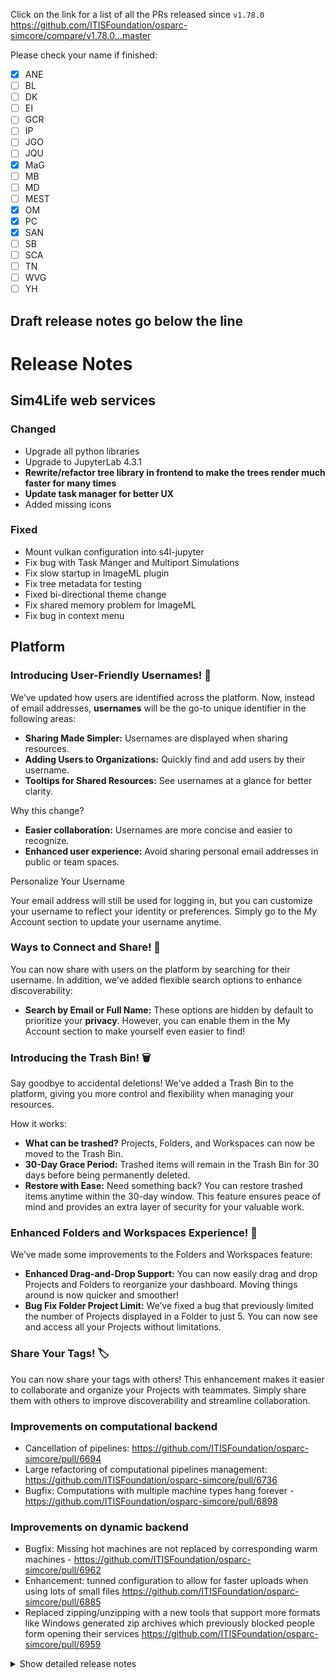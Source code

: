 Click on the link for a list of all the PRs released since `v1.78.0`
https://github.com/ITISFoundation/osparc-simcore/compare/v1.78.0...master

Please check your name if finished:
- [x] ANE
- [ ] BL
- [ ] DK
- [ ] EI
- [ ] GCR
- [ ] IP
- [ ] JGO
- [ ] JQU
- [x] MaG
- [ ] MB
- [ ] MD
- [ ] MEST
- [x] OM
- [x] PC
- [X] SAN
- [ ] SB
- [ ] SCA
- [ ] TN
- [ ] WVG
- [ ] YH

**Draft release notes go below the line**
---
# Release Notes

## Sim4Life web services

### Changed

- Upgrade all python libraries
- Upgrade to JupyterLab 4.3.1
- **Rewrite/refactor tree library in frontend to make the trees render much faster for many times**
- **Update task manager for better UX**
- Added missing icons

### Fixed

- Mount vulkan configuration into s4l-jupyter
- Fix bug with Task Manger and Multiport Simulations
- Fix slow startup in ImageML plugin
- Fix tree metadata for testing
- Fixed bi-directional theme change
- Fix shared memory problem for ImageML
- Fix bug in context menu

## Platform

### Introducing User-Friendly Usernames! 🎉
We’ve updated how users are identified across the platform. Now, instead of email addresses, **usernames** will be the go-to unique identifier in the following areas:
- **Sharing Made Simpler:** Usernames are displayed when sharing resources.
- **Adding Users to Organizations:** Quickly find and add users by their username.
- **Tooltips for Shared Resources:** See usernames at a glance for better clarity.

Why this change?
- **Easier collaboration:** Usernames are more concise and easier to recognize.
- **Enhanced user experience:** Avoid sharing personal email addresses in public or team spaces.

Personalize Your Username

Your email address will still be used for logging in, but you can customize your username to reflect your identity or preferences. Simply go to the My Account section to update your username anytime.


### Ways to Connect and Share! 🔎
You can now share with users on the platform by searching for their username. In addition, we’ve added flexible search options to enhance discoverability:
- **Search by Email or Full Name:** These options are hidden by default to prioritize your **privacy**. However, you can enable them in the My Account section to make yourself even easier to find!


### Introducing the Trash Bin! 🗑️
Say goodbye to accidental deletions! We’ve added a Trash Bin to the platform, giving you more control and flexibility when managing your resources.

How it works:
- **What can be trashed?** Projects, Folders, and Workspaces can now be moved to the Trash Bin.
- **30-Day Grace Period:** Trashed items will remain in the Trash Bin for 30 days before being permanently deleted.
- **Restore with Ease:** Need something back? You can restore trashed items anytime within the 30-day window.
This feature ensures peace of mind and provides an extra layer of security for your valuable work.


### Enhanced Folders and Workspaces Experience! 🚀
We’ve made some improvements to the Folders and Workspaces feature:
- **Enhanced Drag-and-Drop Support:** You can now easily drag and drop Projects and Folders to reorganize your dashboard. Moving things around is now quicker and smoother!
- **Bug Fix Folder Project Limit:** We’ve fixed a bug that previously limited the number of Projects displayed in a Folder to just 5. You can now see and access all your Projects without limitations.


### Share Your Tags! 🏷️
You can now share your tags with others! This enhancement makes it easier to collaborate and organize your Projects with teammates. Simply share them with others to improve discoverability and streamline collaboration.


### Improvements on computational backend
- Cancellation of pipelines: https://github.com/ITISFoundation/osparc-simcore/pull/6694
- Large refactoring of computational pipelines management: https://github.com/ITISFoundation/osparc-simcore/pull/6736
- Bugfix: Computations with multiple machine types hang forever - https://github.com/ITISFoundation/osparc-simcore/pull/6898

### Improvements on dynamic backend
- Bugfix: Missing hot machines are not replaced by corresponding warm machines - https://github.com/ITISFoundation/osparc-simcore/pull/6962
- Enhancement: tunned configuration to allow for faster uploads when using lots of small files https://github.com/ITISFoundation/osparc-simcore/pull/6885
- Replaced zipping/unzipping with a new tools that support more formats like Windows generated zip archives which previously blocked people form opening their services https://github.com/ITISFoundation/osparc-simcore/pull/6959

<details>
<summary>Show detailed release notes</summary>

## What's Changed
* 🎨 Tracing: Add more autoinstrumentation, enhance `setup_tracing()` - DON'T DELETE PR BRANCH by @mrnicegyu11 in https://github.com/ITISFoundation/osparc-simcore/pull/6561
* ♻️ Using iso timedelta in settings by @GitHK in https://github.com/ITISFoundation/osparc-simcore/pull/6656
* 🔨Cluster monitoring script: update due to latest changes in osparc-config by @sanderegg in https://github.com/ITISFoundation/osparc-simcore/pull/6672
* 🎨 [Frontend] Highlight workbench elements by @odeimaiz in https://github.com/ITISFoundation/osparc-simcore/pull/6670
* ♻️ Enhanced groups/organizations web-api specs and validation  🚨 by @pcrespov in https://github.com/ITISFoundation/osparc-simcore/pull/6640
* 🎨 [Frontend] Improve Notification texts and Bell's UX by @odeimaiz in https://github.com/ITISFoundation/osparc-simcore/pull/6661
* 🐛 do not send bps metrics where they are less than 1 by @GitHK in https://github.com/ITISFoundation/osparc-simcore/pull/6634
* ♻️ increase timeout on VTK E2E test by @matusdrobuliak66 in https://github.com/ITISFoundation/osparc-simcore/pull/6677
* 🎨 [Frontend] UX: Organization member's management by @odeimaiz in https://github.com/ITISFoundation/osparc-simcore/pull/6676
* 🎨🐛 [Frontend] Notifications: disable unknown resources by @odeimaiz in https://github.com/ITISFoundation/osparc-simcore/pull/6679
* 🎨 [Frontend] Meaningful captions on Confirmation windows by @odeimaiz in https://github.com/ITISFoundation/osparc-simcore/pull/6680
* 🎨 [Frontend] Rephrase sharing messages by @odeimaiz in https://github.com/ITISFoundation/osparc-simcore/pull/6683
* 🐛 [Frontend] Highlight default Pricing Unit by @odeimaiz in https://github.com/ITISFoundation/osparc-simcore/pull/6685
* 🐛 Refactor storage setup functions to avoid errors by @GitHK in https://github.com/ITISFoundation/osparc-simcore/pull/6686
* ♻️ tracing can be disabled on all services by @GitHK in https://github.com/ITISFoundation/osparc-simcore/pull/6682
* ✨ Trash folders by @pcrespov in https://github.com/ITISFoundation/osparc-simcore/pull/6642
* 🎨 [Frontend] Enhance: syncing tree by @odeimaiz in https://github.com/ITISFoundation/osparc-simcore/pull/6687
* ✨Computational backend: persist cancellation request by @sanderegg in https://github.com/ITISFoundation/osparc-simcore/pull/6694
* ♻️ refactor project listing DB function (🚨  We no longer list projects that do not have a product assigned) by @matusdrobuliak66 in https://github.com/ITISFoundation/osparc-simcore/pull/6692
* 🎨 [Frontend] UX: New Workspace and New Organization by @odeimaiz in https://github.com/ITISFoundation/osparc-simcore/pull/6699
* ♻️ Migrates folders and workspaces repositories to asyncpg by @pcrespov in https://github.com/ITISFoundation/osparc-simcore/pull/6688
* 🔨 Fix: e2e Performance Tests in CI by @pcrespov in https://github.com/ITISFoundation/osparc-simcore/pull/6707
* ✅ Extends test_EC2_INSTANCES_ALLOWED_TYPES_empty_not_allowed by @pcrespov in https://github.com/ITISFoundation/osparc-simcore/pull/6705
* ✨ introduce folder full search by @matusdrobuliak66 in https://github.com/ITISFoundation/osparc-simcore/pull/6703
* 🎨Maintenance: make redis client use the client name to ease debugging by @sanderegg in https://github.com/ITISFoundation/osparc-simcore/pull/6700
* 🎨 [Frontend] Make the Light Theme less white by @odeimaiz in https://github.com/ITISFoundation/osparc-simcore/pull/6681
* 🐛 folder full search adding text query parameter by @matusdrobuliak66 in https://github.com/ITISFoundation/osparc-simcore/pull/6716
* ✨ [Frontend] Enh: ``:search`` also ``/folders`` by @odeimaiz in https://github.com/ITISFoundation/osparc-simcore/pull/6713
* 🎨🐛 Enh/fix: frontend knows about ``trashedAt`` by @odeimaiz in https://github.com/ITISFoundation/osparc-simcore/pull/6717
* 🐛 [Frontend] TIP: New plan after creating its template by @odeimaiz in https://github.com/ITISFoundation/osparc-simcore/pull/6710
* 🐛 Fix listing folders in workspace by @matusdrobuliak66 in https://github.com/ITISFoundation/osparc-simcore/pull/6718
* ✨ instrument (opentelemetry) httpx clients by @bisgaard-itis in https://github.com/ITISFoundation/osparc-simcore/pull/6715
* 🎨 [Frontend] UX: Create Study from Template by @odeimaiz in https://github.com/ITISFoundation/osparc-simcore/pull/6706
* 🎨Computation backend: refactor director-v2 internal computational scheduler to be less resource heavy by @sanderegg in https://github.com/ITISFoundation/osparc-simcore/pull/6696
* 🎨 Adding tracing to `agent` and `dynamic-sidecar` (🏗️ DEVOPS) by @GitHK in https://github.com/ITISFoundation/osparc-simcore/pull/6691
* 🎨 [Frontend] Enh: Tag management by @odeimaiz in https://github.com/ITISFoundation/osparc-simcore/pull/6720
* 🐛 Fix healthcheck in api-server by @bisgaard-itis in https://github.com/ITISFoundation/osparc-simcore/pull/6662
* ✨ add project tags to RUT listing/export by @matusdrobuliak66 in https://github.com/ITISFoundation/osparc-simcore/pull/6722
* ✨ [Frontend] Feature: Announcement generator by @odeimaiz in https://github.com/ITISFoundation/osparc-simcore/pull/6723
* 🐛 [e2e-playwright] Fix tests by @odeimaiz in https://github.com/ITISFoundation/osparc-simcore/pull/6731
* 🐛 [e2e-playwright] Fix tests, 2nd attempt by @odeimaiz in https://github.com/ITISFoundation/osparc-simcore/pull/6735
* ✨Computational backend: refactoring of dv-2 computational scheduler (Part 2) by @sanderegg in https://github.com/ITISFoundation/osparc-simcore/pull/6711
* 🎨 Improving E2E tests: `expected_service_running` by @matusdrobuliak66 in https://github.com/ITISFoundation/osparc-simcore/pull/6739
* 🐛 adding missing db insert field by @matusdrobuliak66 in https://github.com/ITISFoundation/osparc-simcore/pull/6742
* 🎨 adding `asyncpg` to director-v2 by @matusdrobuliak66 in https://github.com/ITISFoundation/osparc-simcore/pull/6746
* Bump codecov/codecov-action from 4.6.0 to 5.0.2 by @dependabot in https://github.com/ITISFoundation/osparc-simcore/pull/6749
* 🎨 web-server api: ordering parameters and simplified openapi specs for complex query parameters by @pcrespov in https://github.com/ITISFoundation/osparc-simcore/pull/6737
* 🐛 [e2e] Fix tests, 3rd attempt by @odeimaiz in https://github.com/ITISFoundation/osparc-simcore/pull/6740
* ♻️⬆️ Migrating director service to fastapi ⚠️ 🚨 by @pcrespov in https://github.com/ITISFoundation/osparc-simcore/pull/6657
* Fixed broken cMIS export when service description was missing by @GitHK in https://github.com/ITISFoundation/osparc-simcore/pull/6748
* ✨ [Frontend] Tester Center by @odeimaiz in https://github.com/ITISFoundation/osparc-simcore/pull/6745
* 🎨 [Frontend] Enh: Support multiple announcements by @odeimaiz in https://github.com/ITISFoundation/osparc-simcore/pull/6729
* ♻️ improving e2e tests (socketio reconnect) by @matusdrobuliak66 in https://github.com/ITISFoundation/osparc-simcore/pull/6759
* 🎨 [Frontend] Check all linked nodes exist before loading Study by @odeimaiz in https://github.com/ITISFoundation/osparc-simcore/pull/6762
* 🎨 [e2e][Frontend] Folders and Workspaces related test-ids by @odeimaiz in https://github.com/ITISFoundation/osparc-simcore/pull/6766
* ♻️Director-v0: add setting to control concurrency in client to docker registry by @sanderegg in https://github.com/ITISFoundation/osparc-simcore/pull/6768
* ♻️ OpenTelemetry Enhancements: Filter out healthchecks, add catalog internals instrumentation by @mrnicegyu11 in https://github.com/ITISFoundation/osparc-simcore/pull/6752
* ⚗️ ♻️ improving e2e tests (adding structure for additional CI tests) by @matusdrobuliak66 in https://github.com/ITISFoundation/osparc-simcore/pull/6765
* 🐛 [e2e] Study Options: Open button by @odeimaiz in https://github.com/ITISFoundation/osparc-simcore/pull/6775
* Bump cross-spawn from 7.0.3 to 7.0.5 in /tests/e2e in the npm_and_yarn group across 1 directory by @dependabot in https://github.com/ITISFoundation/osparc-simcore/pull/6743
* ⬆️ Pydantic v2 migration by @sanderegg in https://github.com/ITISFoundation/osparc-simcore/pull/6578
* 📝 `services.md`: autodocs openapi specs and images for each service  by @pcrespov in https://github.com/ITISFoundation/osparc-simcore/pull/6779
* 🐛 Fix Redis DSN scheme generation by @giancarloromeo in https://github.com/ITISFoundation/osparc-simcore/pull/6790
* 🐛 Fixed flaky tests in  services/dynamic-sidecar/tests/unit/test_modules_outputs_event_filter.py by @GitHK in https://github.com/ITISFoundation/osparc-simcore/pull/6795
* 🐛 Use list instead of set when building the expected result by @giancarloromeo in https://github.com/ITISFoundation/osparc-simcore/pull/6796
* 🎨 [Frontend] Sort folders alphabetically by @odeimaiz in https://github.com/ITISFoundation/osparc-simcore/pull/6794
* 🐛🎨♻️Director-v0: improve registry caching by @sanderegg in https://github.com/ITISFoundation/osparc-simcore/pull/6799
* 🐛 Fix OpenTelemetry endpoint URL creation by @giancarloromeo in https://github.com/ITISFoundation/osparc-simcore/pull/6802
* 🐛Director-V0: Legacy services expect Postgres Endpoint as host:port by @sanderegg in https://github.com/ITISFoundation/osparc-simcore/pull/6811
* 🐛 Fix `CLUSTERS_KEEPER_TASK_INTERVAL` env var by @giancarloromeo in https://github.com/ITISFoundation/osparc-simcore/pull/6812
* ⬆️♻️  Fixes openapi specs generators and drops `openapi-core` dependencies by @pcrespov in https://github.com/ITISFoundation/osparc-simcore/pull/6787
* 🐛 [e2e] _open_with_resources by @odeimaiz in https://github.com/ITISFoundation/osparc-simcore/pull/6809
* ✨ Trash workspaces by @pcrespov in https://github.com/ITISFoundation/osparc-simcore/pull/6690
* ✨ [Frontend] Keep console errors by @odeimaiz in https://github.com/ITISFoundation/osparc-simcore/pull/6816
* 🐛Pydantic V2: interpretation of "None" changed by @sanderegg in https://github.com/ITISFoundation/osparc-simcore/pull/6820
* ✨Director-v0: added background task that pre-builds the registry cache by @sanderegg in https://github.com/ITISFoundation/osparc-simcore/pull/6814
* 🎨🔨 Improve workflow for performance tests by @bisgaard-itis in https://github.com/ITISFoundation/osparc-simcore/pull/6815
* 🐛 Fixed issue with serialisation of docker specs by @GitHK in https://github.com/ITISFoundation/osparc-simcore/pull/6819
* 🐛 Fix URL serialization in `/invitations:extract` endpoint by @giancarloromeo in https://github.com/ITISFoundation/osparc-simcore/pull/6808
* 🐛 Fix Color serialization in Pydantic v2 by @giancarloromeo in https://github.com/ITISFoundation/osparc-simcore/pull/6821
* 🐛 [Frontend] Studies: list more than 5 studies in folder by @odeimaiz in https://github.com/ITISFoundation/osparc-simcore/pull/6813
* Bump codecov/codecov-action from 4.5.0 to 5.0.7 by @dependabot in https://github.com/ITISFoundation/osparc-simcore/pull/6826
* ♻️✨ [Frontend] Enh: model Groups and Users. And their Store by @odeimaiz in https://github.com/ITISFoundation/osparc-simcore/pull/6769
* 🐛 Fixes OrderBy serialization error in pydanticv2 by @pcrespov in https://github.com/ITISFoundation/osparc-simcore/pull/6828
* 🎨 Serialize Colors as HEX by @giancarloromeo in https://github.com/ITISFoundation/osparc-simcore/pull/6839
* ⬆️ Maintenance: bump all dependencies for `dynamic-scheduler` service by @GitHK in https://github.com/ITISFoundation/osparc-simcore/pull/6842
* 🎨 Allow to have multiple consumers for the same queue in 1 application and allow to optionally define queue name by @sanderegg in https://github.com/ITISFoundation/osparc-simcore/pull/6838
* ♻️ `aiohttp` deprecation: Using `web.json_response` to return `2XX` responses instead of raising `HttpException` by @pcrespov in https://github.com/ITISFoundation/osparc-simcore/pull/6829
* ⬆️ Maintenance: bump all dependencies for `agent` service by @GitHK in https://github.com/ITISFoundation/osparc-simcore/pull/6840
* Bump astral-sh/setup-uv from 3 to 4 by @dependabot in https://github.com/ITISFoundation/osparc-simcore/pull/6825
* ⬆️ Maintenance: bump all dependencies for `dynamic-sidecar` service by @GitHK in https://github.com/ITISFoundation/osparc-simcore/pull/6841
* 🎨  webserver's trash flag by @pcrespov in https://github.com/ITISFoundation/osparc-simcore/pull/6850
* 🐛 [Frontend] pydanticV2: Decimals are now Strings by @odeimaiz in https://github.com/ITISFoundation/osparc-simcore/pull/6853
* ⬆️ Maintenance: upgrades `invitations` service requirements by @pcrespov in https://github.com/ITISFoundation/osparc-simcore/pull/6847
* 🎨  api-server's LogStreamerRegistionConflictError not logged as a server error anymore by @pcrespov in https://github.com/ITISFoundation/osparc-simcore/pull/6856
* ♻️ Update `PROJECTS_INACTIVITY_INTERVAL` env var format by @giancarloromeo in https://github.com/ITISFoundation/osparc-simcore/pull/6797
* 🐛 Fix `*Url`s serialization by @giancarloromeo in https://github.com/ITISFoundation/osparc-simcore/pull/6852
* 🎨 web-api: Simpler error models and auto-generated errors in OAS by @pcrespov in https://github.com/ITISFoundation/osparc-simcore/pull/6855
* ⬆️ Maintenance: upgrades `payments` service requirements by @pcrespov in https://github.com/ITISFoundation/osparc-simcore/pull/6848
* 🎨 Enables trash in web-api by @pcrespov in https://github.com/ITISFoundation/osparc-simcore/pull/6861
* ⬆️ Upgrades deprecated pydantic calls repo-wide by @pcrespov in https://github.com/ITISFoundation/osparc-simcore/pull/6864
* ✨ [Frontend] Trash bin by @odeimaiz in https://github.com/ITISFoundation/osparc-simcore/pull/6590
* 🎨 web-server: exception handling framework by @pcrespov in https://github.com/ITISFoundation/osparc-simcore/pull/6655
* ♻️ Remove deprecated `from_orm` method (Pydantic v2) by @giancarloromeo in https://github.com/ITISFoundation/osparc-simcore/pull/6869
* 🎨Computational backend: DV-2 computational scheduler becomes replicable (🗃️🚨) by @sanderegg in https://github.com/ITISFoundation/osparc-simcore/pull/6736
* ✨ [Frontend] VIP Market PoC by @odeimaiz in https://github.com/ITISFoundation/osparc-simcore/pull/6862
* ✨ introduce search parameter to the listing workspaces by @matusdrobuliak66 in https://github.com/ITISFoundation/osparc-simcore/pull/6872
* ♻️Pydantic V2 and SQLAlchemy warning fixes by @sanderegg in https://github.com/ITISFoundation/osparc-simcore/pull/6877
* ♻️ Maintenance: removing/adding EFS env vars :warning:  by @matusdrobuliak66 in https://github.com/ITISFoundation/osparc-simcore/pull/6837
* 🐛 fix github ci by @matusdrobuliak66 in https://github.com/ITISFoundation/osparc-simcore/pull/6892
* 🎨 moving folders to workspaces by @matusdrobuliak66 in https://github.com/ITISFoundation/osparc-simcore/pull/6851
* 🎨 [Frontend] Show support email in About window by @odeimaiz in https://github.com/ITISFoundation/osparc-simcore/pull/6890
* 💣 Remove osparc-gateway-server and clusters endpoints by @sanderegg in https://github.com/ITISFoundation/osparc-simcore/pull/6881
* ♻️ refactor RUT to use new transactional context by @matusdrobuliak66 in https://github.com/ITISFoundation/osparc-simcore/pull/6874
* ✨Adding dynamic services monitoring dashboard (⚠️devops) by @GitHK in https://github.com/ITISFoundation/osparc-simcore/pull/6784
* 🐛🎨 [Frontend] Various bug fixes: new tag from Study, Checkpoint viewer, Leave study message by @odeimaiz in https://github.com/ITISFoundation/osparc-simcore/pull/6878
* 🎨 [Frontend] Study name to Tab by @odeimaiz in https://github.com/ITISFoundation/osparc-simcore/pull/6888
* 🐛 Fix Decimal serialization by @giancarloromeo in https://github.com/ITISFoundation/osparc-simcore/pull/6854
* 🔒️ Remove sensitive data from logs by @giancarloromeo in https://github.com/ITISFoundation/osparc-simcore/pull/6905
* ✨ [Frontend] listen to iframe messages PoC by @odeimaiz in https://github.com/ITISFoundation/osparc-simcore/pull/6884
* 🐛 Making dy-sidecar start faster when volumes contain data by @GitHK in https://github.com/ITISFoundation/osparc-simcore/pull/6886
* ♻️ adjust rclone defaults ⚠️ by @GitHK in https://github.com/ITISFoundation/osparc-simcore/pull/6885
* 🎨 adding new scheduling mode to dynamic-scheduler ⚠️ by @GitHK in https://github.com/ITISFoundation/osparc-simcore/pull/6889
* ⬆️♻️ Updates pydantic repo-wide to the same version and fixes new issues in all services by @pcrespov in https://github.com/ITISFoundation/osparc-simcore/pull/6882
* 🐛 [Frontend] Fix: Move folder to a different workspace and subfolder by @odeimaiz in https://github.com/ITISFoundation/osparc-simcore/pull/6903
* ✨ Introduce vip models pricing 1 of 2 parts by @matusdrobuliak66 in https://github.com/ITISFoundation/osparc-simcore/pull/6897
* 🎨 Tracing: instrument logs and ensure traces are propagated through `asyncio.Queue`s by @bisgaard-itis in https://github.com/ITISFoundation/osparc-simcore/pull/6857
* 🐛 ensure backwards compatibility of api server by @bisgaard-itis in https://github.com/ITISFoundation/osparc-simcore/pull/6866
* ⬆️Upgrade dask related libraries and services (⚠️🚨) by @sanderegg in https://github.com/ITISFoundation/osparc-simcore/pull/6873
* 🐛 ensure api spec ci jobs only run during prs by @bisgaard-itis in https://github.com/ITISFoundation/osparc-simcore/pull/6912
* ✨ web-api: user's privacy settings by @pcrespov in https://github.com/ITISFoundation/osparc-simcore/pull/6904
* ⬆️Full upgrade autoscaling/clusters-keeper by @sanderegg in https://github.com/ITISFoundation/osparc-simcore/pull/6915
* ⚗️CI: Separate image building of frontend by @sanderegg in https://github.com/ITISFoundation/osparc-simcore/pull/6918
* ⚗️ remove api checks from system tests by @bisgaard-itis in https://github.com/ITISFoundation/osparc-simcore/pull/6920
* ♻️ redirect `list_dynamic_services` via dynamic-scheduler by @GitHK in https://github.com/ITISFoundation/osparc-simcore/pull/6893
* ⬆️ Maintenance: upgrades `catalog` service requirements by @pcrespov in https://github.com/ITISFoundation/osparc-simcore/pull/6846
* ✨ [Frontend] Username and Privacy settings by @odeimaiz in https://github.com/ITISFoundation/osparc-simcore/pull/6916
* 🎨 [Frontend] Friendlier logger by @odeimaiz in https://github.com/ITISFoundation/osparc-simcore/pull/6907
* ♻️ Add startup logs to RUT by @matusdrobuliak66 in https://github.com/ITISFoundation/osparc-simcore/pull/6921
* 🎨 ensure job runs also if not in pr by @bisgaard-itis in https://github.com/ITISFoundation/osparc-simcore/pull/6923
* 🐛 Fix incorrect logic determining api-check github job by @bisgaard-itis in https://github.com/ITISFoundation/osparc-simcore/pull/6925
* 🐛 Fix failing opentelemetry unit test by @matusdrobuliak66 in https://github.com/ITISFoundation/osparc-simcore/pull/6927
* ♻️ RUT: add pricing plan `LICENSE` type 🗃️ by @matusdrobuliak66 in https://github.com/ITISFoundation/osparc-simcore/pull/6922
* ♻️ refactor github workflow file by @bisgaard-itis in https://github.com/ITISFoundation/osparc-simcore/pull/6926
* ♻️ Refactor API-keys service by @giancarloromeo in https://github.com/ITISFoundation/osparc-simcore/pull/6843
* ⬆️ upgrade api-server dependencies by @bisgaard-itis in https://github.com/ITISFoundation/osparc-simcore/pull/6860
* 🐛 [Frontend] Fix: e2e-portal's browser doesn't support ``replaceAll`` by @odeimaiz in https://github.com/ITISFoundation/osparc-simcore/pull/6932
* 🐛 Fix list jobs issue which occurred when upgrade api server dependencies by @bisgaard-itis in https://github.com/ITISFoundation/osparc-simcore/pull/6933
* ✨♻️ webserver: refactored groups plugin and new user privacy compliance by @pcrespov in https://github.com/ITISFoundation/osparc-simcore/pull/6917
* ♻️ exposing `dynamic-scheduler` interface by default  on `/dynamic-scheduler/` by @GitHK in https://github.com/ITISFoundation/osparc-simcore/pull/6906
* ✨ introduce `licensed_items_purchases` endpoints 🗃️ by @matusdrobuliak66 in https://github.com/ITISFoundation/osparc-simcore/pull/6928
* 🎨 [Frontend] Enh: users are identified by username by @odeimaiz in https://github.com/ITISFoundation/osparc-simcore/pull/6934
* 🐛 Fixes web-api: issues on groups entrypoints by @pcrespov in https://github.com/ITISFoundation/osparc-simcore/pull/6939
* 🐛Fix opentelemetry detach bug by @bisgaard-itis in https://github.com/ITISFoundation/osparc-simcore/pull/6941
* 🎨 [Frontend] Connect Anatomical modes to Licensed items by @odeimaiz in https://github.com/ITISFoundation/osparc-simcore/pull/6911
* ✨Autoscaling: scale down while in use 🚨 by @sanderegg in https://github.com/ITISFoundation/osparc-simcore/pull/6898
* ✨ introduce webserver rpc endpoints for licenses by @matusdrobuliak66 in https://github.com/ITISFoundation/osparc-simcore/pull/6946
* 🐛♻️ web-api: fixes adding group member by user-name and some cleanup by @pcrespov in https://github.com/ITISFoundation/osparc-simcore/pull/6940
* 🐛Autoscaling: Fixes return value of Docker node activation by @sanderegg in https://github.com/ITISFoundation/osparc-simcore/pull/6953
* 🎨 [Frontend] Avatar for users with hidden email by @odeimaiz in https://github.com/ITISFoundation/osparc-simcore/pull/6952
* 🐛 Fix issue with sending metrics that are None to Prometheus by @GitHK in https://github.com/ITISFoundation/osparc-simcore/pull/6951
* 🎨 E2E TIP test: use default timeout 30 seconds by @matusdrobuliak66 in https://github.com/ITISFoundation/osparc-simcore/pull/6956
* ♻️ Clean deprecated (Pydantic v2) by @giancarloromeo in https://github.com/ITISFoundation/osparc-simcore/pull/6955
* 🎨 [Frontend] Multiselect data by @odeimaiz in https://github.com/ITISFoundation/osparc-simcore/pull/6896
* ✨ Expose `/licensed-items` endpoint in api server by @bisgaard-itis in https://github.com/ITISFoundation/osparc-simcore/pull/6958
* 🐛 Fix deletion of files in folders by @giancarloromeo in https://github.com/ITISFoundation/osparc-simcore/pull/6935
* 🐛Autoscaling: Warm buffers do not replace hot buffers by @sanderegg in https://github.com/ITISFoundation/osparc-simcore/pull/6962
* ✨ [Frontend] Drag&Drop: Projects and Folders by @odeimaiz in https://github.com/ITISFoundation/osparc-simcore/pull/6957
* 🎨 [Frontend] Expose tags in Usage table by @odeimaiz in https://github.com/ITISFoundation/osparc-simcore/pull/6961
* 🐛 Update state when patching node by @giancarloromeo in https://github.com/ITISFoundation/osparc-simcore/pull/6970
* 🐛🎨 [Frontend] Fix: Filter and focus Service Catalog items by @odeimaiz in https://github.com/ITISFoundation/osparc-simcore/pull/6969
* ♻️ rerouted `update projects networks` via `dynamic-scheduler` by @GitHK in https://github.com/ITISFoundation/osparc-simcore/pull/6945
* ♻️  web-server: Refactor `users` domain  for improved layer separation and upgrading to asyncpg by @pcrespov in https://github.com/ITISFoundation/osparc-simcore/pull/6937
* ♻️ Containers are also removed via agent when the dynamic-sidecar is stopped (⚠️ devops) by @GitHK in https://github.com/ITISFoundation/osparc-simcore/pull/6924
* ♻️ Redirecting `inputs retrieval` via `dynamic-scheduler` ⚠️ by @GitHK in https://github.com/ITISFoundation/osparc-simcore/pull/6908
* ♻️ reroute `user services restart` via `dynamic-scheduler` by @GitHK in https://github.com/ITISFoundation/osparc-simcore/pull/6943
* 🎨 [Frontend] Enh Drag&Drop: Drop on Trash by @odeimaiz in https://github.com/ITISFoundation/osparc-simcore/pull/6972
* ♻️Computation backend: clean comp_tasks DB (🗃️) by @sanderegg in https://github.com/ITISFoundation/osparc-simcore/pull/6968
* 🐛 Update webserver's swagger ui by @bisgaard-itis in https://github.com/ITISFoundation/osparc-simcore/pull/6971
* ✨ Introduce license item checkout & release functionality (🗃️) by @matusdrobuliak66 in https://github.com/ITISFoundation/osparc-simcore/pull/6960
* 🎨 add `license_key` field (🗃️) by @matusdrobuliak66 in https://github.com/ITISFoundation/osparc-simcore/pull/6978
* 🐛 add `ProjectInvalidRightsError` to folders exception handling by @matusdrobuliak66 in https://github.com/ITISFoundation/osparc-simcore/pull/6979
* 🐛 Sync nodes when patching by @giancarloromeo in https://github.com/ITISFoundation/osparc-simcore/pull/6973
* 🎨 expose `service_run_id` as an env var for both comp and new style dynamic services by @GitHK in https://github.com/ITISFoundation/osparc-simcore/pull/6942
* 🎨 release license seats on issues by @matusdrobuliak66 in https://github.com/ITISFoundation/osparc-simcore/pull/6980
* ♻️ reroute `get project inactivity` via `dynamic-scheduler` by @GitHK in https://github.com/ITISFoundation/osparc-simcore/pull/6949
* 🐛 Fix pagination for empty chunks by @giancarloromeo in https://github.com/ITISFoundation/osparc-simcore/pull/6985
* ✨ Get and search users applying privacy settings 🗃️ by @pcrespov in https://github.com/ITISFoundation/osparc-simcore/pull/6966
* Fix Pydantic serialization warnings by @giancarloromeo in https://github.com/ITISFoundation/osparc-simcore/pull/6992
* 🎨 expose listing license checkouts for frontend by @matusdrobuliak66 in https://github.com/ITISFoundation/osparc-simcore/pull/6987
* 🐛 Fixed issue with query params validation in `dynamic-scheduler` by @GitHK in https://github.com/ITISFoundation/osparc-simcore/pull/6989
* ✨ [Frontend] Search users for sharing by @odeimaiz in https://github.com/ITISFoundation/osparc-simcore/pull/6974
* 🐛 Database: added comp_tasks submit column back for legacy services (🗃️) by @sanderegg in https://github.com/ITISFoundation/osparc-simcore/pull/7003
* 🐛 [Frontend] bugfix: open folder after deleting file by @odeimaiz in https://github.com/ITISFoundation/osparc-simcore/pull/6997
* 🐛 [Frontend] Fix: Drop on folder card by @odeimaiz in https://github.com/ITISFoundation/osparc-simcore/pull/6977
* ⬆️Maintenance: Upgrade CI UV action and UV to 0.5.x by @sanderegg in https://github.com/ITISFoundation/osparc-simcore/pull/7006
* ✨ web-api: share tags by @pcrespov in https://github.com/ITISFoundation/osparc-simcore/pull/6998
* 🐛 unarchiving_utils are now based on 7zip cli by @GitHK in https://github.com/ITISFoundation/osparc-simcore/pull/6959
* 🎨🐛 web-api: projects search can query filters and fixes on projects repo by @pcrespov in https://github.com/ITISFoundation/osparc-simcore/pull/7004
* 🐛 fixes unhandled access-rights exception in `projects` by @pcrespov in https://github.com/ITISFoundation/osparc-simcore/pull/7012
* ✨Infra: Build for arm64 by @sanderegg in https://github.com/ITISFoundation/osparc-simcore/pull/6984
* ♻️Maintenance: Refactoring of redis client structure by @sanderegg in https://github.com/ITISFoundation/osparc-simcore/pull/7015
* ♻️🐛 [Frontend] update trashed calls by @odeimaiz in https://github.com/ITISFoundation/osparc-simcore/pull/7014
* 🐛 efs - deletion of data run in executor by @matusdrobuliak66 in https://github.com/ITISFoundation/osparc-simcore/pull/7013
* ✨ [Frontend] Feature: Share Tags by @odeimaiz in https://github.com/ITISFoundation/osparc-simcore/pull/6899
* 🐛 Fixes invalid invitation link by @pcrespov in https://github.com/ITISFoundation/osparc-simcore/pull/7017
* ✨ Expose licensing endpoints in api server by @bisgaard-itis in https://github.com/ITISFoundation/osparc-simcore/pull/7009
* 🐛🎨 [Frontend] Reduce number of (unnecessary) PATCH calls at Study open by @odeimaiz in https://github.com/ITISFoundation/osparc-simcore/pull/7019


**Full Changelog**: https://github.com/ITISFoundation/osparc-simcore/compare/v1.78.0...v1.79.0
</details>
